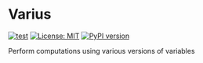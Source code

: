 # Varius
[![test](https://github.com/ChenchaoZhao/varius/actions/workflows/lint-test.yaml/badge.svg)](https://github.com/ChenchaoZhao/varius/actions/workflows/lint-test.yaml)
[![License: MIT](https://img.shields.io/badge/License-MIT-yellow.svg)](https://opensource.org/licenses/MIT)
[![PyPI version](https://pypip.in/v/varius/badge.png)](https://pypi.python.org/pypi/varius)

Perform computations using various versions of variables
